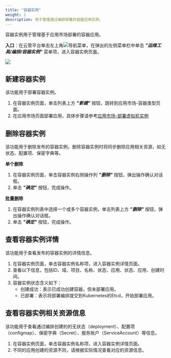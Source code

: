 ```yaml
---
title: "容器实例"
weight: 2
description: 用于管理通过编排部署的容器应用实例。  
---
```


容器实例用于管理基于应用市场部署的容器应用。

**入口**：在云管平台单击左上角![](../../../images/intro/nav.png)导航菜单，在弹出的左侧菜单栏中单击 **_"运维工具/编排/容器实例"_** 菜单项，进入容器实例页面。

![](../../../images/ops/k8s-release1.png)

## 新建容器实例

该功能用于部署容器实例。

1. 在容器实例页面，单击列表上方 **_"新建"_** 按钮，跳转到应用市场-容器类型页面。
2. 在应用市场页面部署应用，具体步骤请参考[应用市场-部署虚拟机实例](../k8s-chart/#部署容器实例)

## 删除容器实例

该功能用于删除发布的容器实例，删除容器实例时将同步删除应用相关资源，如无状态、配置项、保密字典等。

**单个删除**

1. 在容器实例页面，单击容器实例右侧操作列 **_"删除"_** 按钮，弹出操作确认对话框。
2. 单击 **_"确定"_** 按钮，完成操作。

**批量删除**

1. 在容器实例列表中选择一个或多个容器实例，单击列表上方 **_"删除"_** 按钮，弹出操作确认对话框。
2. 单击 **_"确定"_** 按钮，完成操作。

## 查看容器实例详情

该功能用于查看发布的容器实例的详情信息。

1. 在容器实例页面，单击容器实例名称项，进入容器实例详情页面。
2. 查看以下信息，包括ID、域、项目、名称、状态、应用、状态、应用、创建时间。
3. 容器实例状态含义如下：
   - 创建成功：表示已成功创建容器，但未部署应用。
   - 已部署：表示将部署编排提交到Kubernetes的Etcd，开始部署应用。  
  
## 查看容器实例相关资源信息

该功能用于查看通过编排创建的的无状态（deployment）、配置项（configmap）、保密字典（Secret）、服务账户（ServiceAccount）等信息。

1. 在容器实例页面，单击容器实例名称项，进入容器实例详情页面。
2. 不同的应用创建的资源不同，请根据实际情况查看对应的资源信息。